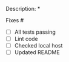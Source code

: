 Description:
* 

Fixes #

* [ ] All tests passing
* [ ] Lint code
* [ ] Checked local host
* [ ] Updated README

